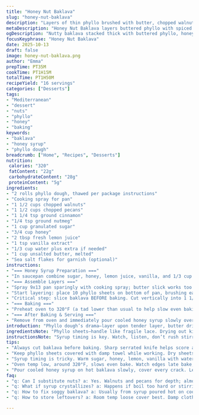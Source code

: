 ```yaml
---
title: "Honey Nut Baklava"
slug: "honey-nut-baklava"
description: "Layers of thin phyllo brushed with butter, chopped walnuts and pecans spiced with cinnamon and nutmeg, baked till golden. Honey syrup infused with lemon juice and vanilla poured hot over the flaky pastry to soak every corner. Crisp top layer, sticky, nutty middle. Make sure to cut dough before baking to avoid crumble disasters. Chill time crucial to set syrup and flavors meld. Use walnuts or almonds for different crunch. Salt sprinkle optional but highly recommended. Worth the patience for that perfect crackle and sticky finish."
metaDescription: "Honey Nut Baklava layers buttered phyllo with spiced walnuts and pecans topped with honey syrup. Essential crispness comes from cutting before baking. Wait for syrup set."
ogDescription: "Nutty baklava stacked thick with buttered phyllo, honey syrup poured hot after baking. Cut first, cool long, watch syrup thicken. Crunch and sticky textures play here."
focusKeyphrase: "Honey Nut Baklava"
date: 2025-10-13
draft: false
image: honey-nut-baklava.png
author: "Emma"
prepTime: PT35M
cookTime: PT1H15M
totalTime: PT1H50M
recipeYield: "16 servings"
categories: ["Desserts"]
tags:
- "Mediterranean"
- "dessert"
- "nuts"
- "phyllo"
- "honey"
- "baking"
keywords:
- "baklava"
- "honey syrup"
- "phyllo dough"
breadcrumb: ["Home", "Recipes", "Desserts"]
nutrition: 
 calories: "320"
 fatContent: "22g"
 carbohydrateContent: "28g"
 proteinContent: "5g"
ingredients:
- "2 rolls phyllo dough, thawed per package instructions"
- "Cooking spray for pan"
- "1 1/2 cups chopped walnuts"
- "1 1/2 cups chopped pecans"
- "1 1/4 tsp ground cinnamon"
- "1/4 tsp ground nutmeg"
- "1 cup granulated sugar"
- "3/4 cup honey"
- "2 tbsp fresh lemon juice"
- "1 tsp vanilla extract"
- "1/3 cup water plus extra if needed"
- "1 cup unsalted butter, melted"
- "Sea salt flakes for garnish (optional)"
instructions:
- "=== Honey Syrup Preparation ==="
- "In saucepan combine sugar, honey, lemon juice, vanilla, and 1/3 cup water. Warm gently over medium heat, stirring constantly. Listen for gentle bubbling sound - not full boiling yet. Sugar must dissolve without crystallizing or burning. If mix thickens too soon and sugar hasn't dissolved, add 1 tbsp more water cautiously. Once dissolved, lower heat until barely simmering. Set timer for 14-16 minutes without stirring - watch for syrup thickening into rich amber gloss. Remove from heat, let cool at room temp until syrup thickens like runny honey. No stirring helps clarity; stirring causes cloudiness and grainy texture."
- "=== Assemble Layers ==="
- "Spray 9x13 pan sparingly with cooking spray; butter slick works too but clogs phyllo edges. Unroll phyllo sheets carefully onto damp towel to keep pliable. Cut each large sheet roughly into two portions about 9x13 inches. Always re-cover unused sheets with damp towel to prevent quick drying and cracking. Pulse walnuts and pecans about 12-17 times in food processor until coarse fine - no powder. Combine nuts with cinnamon and nutmeg, toss by hand evenly distributing spices. Melt butter in microwave or stovetop, keep warm but not hot."
- "Start layering: place 10 phyllo sheets on bottom of pan, brushing each generously with melted butter. Don’t rush here; butter seals each layer creating crisp, golden strata. Tear or holes? No stress. You won’t see after syrup bath and baking. Spread 3/4 cup nut mixture evenly over first phyllo stack. Then 5 buttered phyllo sheets on top. Repeat nut and phyllo layering 4 times total so layers stack as: 10 phyllo, nuts, 5 phyllo, nuts, 5 phyllo, nuts, 5 phyllo, nuts, 5 phyllo, nuts, then final 10 buttered phyllo sheets. Every sheet must get a brush of butter or layers will be tough, dry."
- "Critical step: slice baklava BEFORE baking. Cut vertically into 1 1/2 inch wide strips then cut strips diagonally to form diamonds. Cutting after is crumbly mess. Use sharp serrated knife, gentle sawing motion. Press cuts just enough to score through all layers but avoid squashing the phyllo stack."
- "=== Baking ==="
- "Preheat oven to 320°F (a tad lower than usual to help slow even baking). Bake uncovered for about 1 hour 10-15 minutes until top is golden brown with hints of toasty color and buttery sheen. Watch edges during last 15 minutes; tent loosely with foil if they brown too fast. You want a sturdy top but no burnt spots hiding inside. Use visual cues and smell—nutty toasted aroma means it’s ready."
- "=== After Baking & Serving ==="
- "Remove from oven and immediately pour cooled honey syrup slowly over hot baklava. Do not skimp—syrup soaks into every crack, giving sticky goodness. Sprinkle remaining chopped nuts while surface still tacky. Sugary sticky crunch forms on top. Leave uncovered at room temp a minimum of 3 to 5 hours; 10-12 hours preferred to let syrup settle and layers meld. Avoid refrigeration—phyllo loses its crispness. Sprinkle fleur de sel or coarse sea salt if you want salty pop; it cuts sweetness nicely. Store covered loosely at room temp. Keep a damp cloth (not wet) on top if storing longer than a day to avoid drying."
introduction: "Phyllo dough’s drama—layer upon tender layer, butter dripping slow. Nutty, spiced mix crunching like autumn leaves underfoot, honey syrup flowing like liquid gold, sticky and sweet. Layers precariously stacked, every brush of butter counts. Cut first, or regret, crumb scatter everywhere. Baking slowly, top turning bronze in oven’s heat, filling kitchen with toasted nut aroma. Syrup thickens, syrup sets, balance of sweet and salt teased with a sprinkle of fleur de sel. Patience mandatory; no shortcuts. Learned the hard way: rush and phyllo cracks, syrup too thin or thick, disaster. Worth every careful step. Every crackle, every bite, knowing you nailed it."
ingredientsNote: "Phyllo sheets—handle like fragile lace. Drying out kills the texture; always keep covered with damp towel. Got a tear? Fine. Butter it and move on; syrup hides flaws. Nuts—mixed walnuts and pecans for texture and depth; almonds swap in for crunch and subtler flavor. Ground cinnamon and nutmeg add earthy warmth; powder your own if possible. Honey syrup: lemon juice brightens and cuts sweetness; vanilla adds background softness. Water controls syrup viscosity—adjust slowly, sticky syrup should drizzle, not puddle or harden instantly. Butter—use unsalted so you can control salt level at the end. If you prefer coconut oil, it’s doable but expect less crispness."
instructionsNote: "Syrup timing is key. Watch, listen, don’t rush stirring to dissolve sugar; premature boiling spells grainy syrup. Cut baklava before baking—trust me, no mess later. Brushing butter between each phyllo layer seals sheets, creates flaky crisp, don’t skimp here or top turns cardboard tough. Oven temp low but steady; high temps brown outside fast, leaving raw inside. Tenting with foil is your friend. Pour syrup warm-not hot over hot baklava, to avoid soggy mess or cool syrup clumping. Cooling time is not a suggestion but a must—patience enhances melded flavor, stabilizes texture. Sprinkle sea salt for complexity; I learned this late but never skip now. Storage uncovered but protected with damp cloth keeps baklava lively—drying out kills enjoyment. Past mistakes taught me these tricks. Sensory cues and timing, not just clocks, win every time."
tips:
- "Always cut baklava before baking. Sharp serrated knife helps score all layers without crushing phyllo stack. Vertical strips then diagonal cuts form diamonds. Skipping this means crumble disaster, sticky mess post bake."
- "Keep phyllo sheets covered with damp towel while working. Dry sheets crack; tears get hidden under syrup but don’t push it. Butter each layer generously, seal for crisp, golden strata. Odd shapes? No stress—syup covers imperfections."
- "Syrup timing is tricky. Warm sugar, honey, lemon, vanilla with water gently. Look for gentle bubbling, not full boil to avoid grainy texture. No stirring once simmering or syrup clouds. Thickness shifts between 14-16 minutes; smell sticky honey notes."
- "Oven temp low, around 320°F, slows even bake. Watch edges late bake; tent foil if browning too fast. Baking 1hr 10-15 mins for amber bronze top with nutty aroma. Visual and smell cues stronger than clock here."
- "Pour cooled honey syrup on hot baklava slowly, cover every crack. Let soak 3-5 hours minimum, 10-12 ideal. Avoid fridge—phyllo goes limp. For salty contrast, sprinkle coarse sea salt or fleur de sel just before syrup sets. Dry cloth on top if storing longer to save crunch."
faq:
- "q: Can I substitute nuts? a: Yes. Walnuts and pecans for depth; almonds give crunch and milder bite. Toast nuts slightly or pulse fine/coarse depending on texture you want. Mix and match if needed, no strict rule."
- "q: What if syrup crystallizes? a: Happens if boil too hard or stirring too much. Add small water splash, lower heat asap. Remove immediately once sugar dissolved. Patience here; syrup clarity means smooth finish."
- "q: How to fix soggy baklava? a: Usually from syrup poured hot on cool pastry or low oven temp. Serve syrup warm but not hot. Also butter layers enough for crisping. If soggy, reheat oven briefly without syrup."
- "q: How to store leftovers? a: Room temp loose cover best. Damp cloth top keeps phyllo pliable. Fridge ruins crispness; freezing not recommended. Leftover syrup, keep separate, warm gently before next use."

---
```

